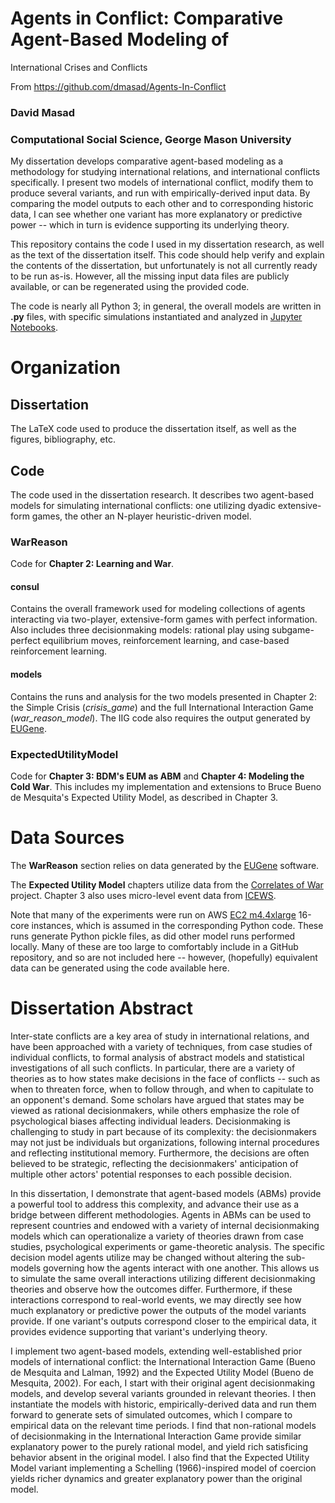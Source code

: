 # Agents in Conflict: Comparative Agent-Based Modeling of
  International Crises and Conflicts

From https://github.com/dmasad/Agents-In-Conflict

### David Masad

### Computational Social Science, George Mason University

My dissertation develops comparative agent-based modeling as a methodology for studying international relations, and international conflicts specifically. I present two models of international conflict, modify them to produce several variants, and run with empirically-derived input data. By comparing the model outputs to each other and to corresponding historic data, I can see whether one variant has more explanatory or predictive power -- which in turn is evidence supporting its underlying theory.

This repository contains the code I used in my dissertation research, as well as the text of the dissertation itself. This code should help verify and explain the contents of the dissertation, but unfortunately is not all currently ready to be run as-is. However, all the missing input data files are publicly available, or can be regenerated using the provided code.

The code is nearly all Python 3; in general, the overall models are written in **.py** files, with specific simulations instantiated and analyzed in [Jupyter Notebooks](http://jupyter.org/).

# Organization

## Dissertation

The LaTeX code used to produce the dissertation itself, as well as the figures, bibliography, etc.

## Code
The code used in the dissertation research. It describes two agent-based models for simulating international conflicts: one utilizing dyadic extensive-form games, the other an N-player heuristic-driven model.

### WarReason
Code for **Chapter 2: Learning and War**. 

#### consul
Contains the overall framework used for modeling collections of agents interacting via two-player, extensive-form games with perfect information. Also includes three decisionmaking models: rational play using subgame-perfect equilibrium moves, reinforcement learning, and case-based reinforcement learning.

#### models
Contains the runs and analysis for the two models presented in Chapter 2: the Simple Crisis (*crisis_game*) and the full International Interaction Game (*war_reason_model*).  The IIG code also requires the output generated by [EUGene](http://www.eugenesoftware.org/).

### ExpectedUtilityModel

Code for **Chapter 3: BDM's EUM as ABM** and **Chapter 4: Modeling the Cold War**. This includes my implementation and extensions to Bruce Bueno de Mesquita's Expected Utility Model, as described in Chapter 3.

# Data Sources

The **WarReason** section relies on data generated by the [EUGene](http://www.eugenesoftware.org/) software.

The **Expected Utility Model** chapters utilize data from the [Correlates of War](http://www.correlatesofwar.org/) project. Chapter 3 also uses micro-level event data from [ICEWS](https://dataverse.harvard.edu/dataverse/icews).

Note that many of the experiments were run on AWS [EC2 m4.4xlarge](https://aws.amazon.com/ec2/instance-types/) 16-core instances, which is assumed in the corresponding Python code. These runs generate Python pickle files, as did other model runs performed locally. Many of these are too large to comfortably include in a GitHub repository, and so are not included here -- however, (hopefully) equivalent data can be generated using the code available here.

# Dissertation Abstract

Inter-state conflicts are a key area of study in international relations, and have been approached with a variety of techniques, from case studies of individual conflicts, to formal analysis of abstract models and statistical investigations of all such conflicts. In particular, there are a variety of theories as to how states make decisions in the face of conflicts -- such as when to threaten force, when to follow through, and when to capitulate to an opponent's demand. Some scholars have argued that states may be viewed as rational decisionmakers, while others emphasize the role of psychological biases affecting individual leaders. Decisionmaking is challenging to study in part because of its complexity: the decisionmakers may not just be individuals but organizations, following internal procedures and reflecting institutional memory. Furthermore, the decisions are often believed to be strategic, reflecting the decisionmakers' anticipation of multiple other actors' potential responses to each possible decision.

In this dissertation, I demonstrate that agent-based models (ABMs) provide a powerful tool to address this complexity, and advance their use as a bridge between different methodologies. Agents in ABMs can be used to represent countries and endowed with a variety of internal decisionmaking models which can operationalize a variety of theories drawn from case studies, psychological experiments or game-theoretic analysis. The specific decision model agents utilize may be changed without altering the sub-models governing how the agents interact with one another. This allows us to simulate the same overall interactions utilizing different decisionmaking theories and observe how the outcomes differ. Furthermore, if these interactions correspond to real-world events, we may directly see how much explanatory or predictive power the outputs of the model variants provide. If one variant's outputs correspond closer to the empirical data, it provides evidence supporting that variant's underlying theory.

I implement two agent-based models, extending well-established prior models of international conflict: the International Interaction Game (Bueno de Mesquita and Lalman, 1992) and the Expected Utility Model (Bueno de Mesquita, 2002). For each, I start with their original agent decisionmaking models, and develop several variants grounded in relevant theories. I then instantiate the models with historic, empirically-derived data and run them forward to generate sets of simulated outcomes, which I compare to empirical data on the relevant time periods. I find that non-rational models of decisionmaking in the International Interaction Game provide similar explanatory power to the purely rational model, and yield rich satisficing behavior absent in the original model. I also find that the Expected Utility Model variant implementing a Schelling (1966)-inspired model of coercion yields richer dynamics and greater explanatory power than the original model.

